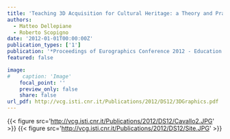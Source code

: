 ```yaml
---
title: 'Teaching 3D Acquisition for Cultural Heritage: a Theory and Practice Approach '
authors:
  - Matteo Dellepiane
  - Roberto Scopigno
date: '2012-01-01T00:00:00Z'
publication_types: ['1']
publication: '*Proceedings of Eurographics Conference 2012 - Education Papers*'
featured: false

image:
#    caption: 'Image'
    focal_point: ''
    preview_only: false
    share: false
url_pdf: http://vcg.isti.cnr.it/Publications/2012/DS12/3DGraphics.pdf
---
```

{{< figure src='http://vcg.isti.cnr.it/Publications/2012/DS12/Cavallo2.JPG' >}}
{{< figure src='http://vcg.isti.cnr.it/Publications/2012/DS12/Site.JPG' >}}
